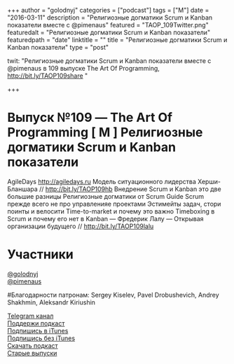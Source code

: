 +++
author = "golodnyj"
categories = ["podcast"]
tags = ["M"]
date = "2016-03-11"
description = "Религиозные догматики Scrum и Kanban показатели вместе с @pimenaus"
featured = "TAOP_109Twitter.png"
featuredalt = "Религиозные догматики Scrum и Kanban показатели"
featuredpath = "date"
linktitle = ""
title = "Религиозные догматики Scrum и Kanban показатели"
type = "post"

twit: "Религиозные догматики Scrum и Kanban показатели вместе с @pimenaus в 109 выпуске The Art Of Programming, http://bit.ly/TAOP109share "

+++
# Выпуск №109 — The Art Of Programming [ M ] Религиозные догматики Scrum и Kanban показатели

AgileDays http://agiledays.ru
Модель ситуационного лидерства Херши-Бланшара // http://bit.ly/TAOP109hb 
Внедрение Scrum и Kanban это две большие разницы
Религиозные догматики от Scrum Guide 
Scrum прежде всего не про управленияе проектами 
Эстимейты задач, cтори поинты и велосити 
Time-to-market и почему это важно 
Timeboxing в Scrum и почему его нет в Kanban —
Фредерик Лалу — Открывая организации будущего // http://bit.ly/TAOP109lalu

# Участники
[@golodnyj](https://twitter.com/golodnyj/)  
[@pimenaus](https://twitter.com/pimenaus/)



#Благодарности патронам:
Sergey Kiselev, Pavel Drobushevich, Andrey Shakhmin, Aleksandr Kiriushin

[Telegram канал](http://bit.ly/taoplive)  
[Поддержи подкаст](http://bit.ly/TAOPpatron)  
[Подпишись в iTunes](http://bit.ly/TAOPiTunes)  
[Подпишись без iTunes](http://bit.ly/TAOPrss)   
[Скачать подкаст](http://bit.ly/TAOP109mp3)  
[Старые выпуски](http://bit.ly/oldtaop)

